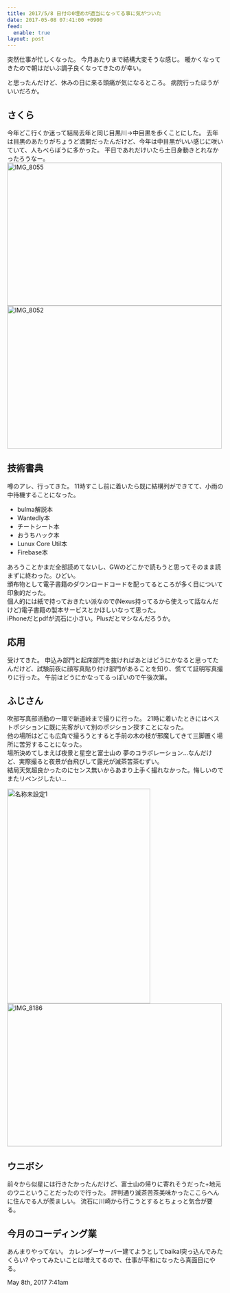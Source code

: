 ```yaml
---
title: 2017/5/8 日付の0埋めが適当になってる事に気がついた
date: 2017-05-08 07:41:00 +0900
feed:
  enable: true
layout: post
---
```

<p>      突然仕事が忙しくなった。 今月あたりまで結構大変そうな感じ。      暖かくなってきたので朝はだいぶ調子良くなってきたのが幸い。    </p>    <p>      と思ったんだけど、休みの日に来る頭痛が気になるところ。      病院行ったほうがいいだろか。    </p>    <h2>さくら</h2>    <p>      今年どこ行くか迷って結局去年と同じ目黒川→中目黒を歩くことにした。      去年は目黒のあたりがちょうど満開だったんだけど、今年は中目黒がいい感じに咲いていて、人もべらぼうに多かった。      平日であれだけいたら土日身動きとれなかったろうなー。<br><a data-flickr-embed="true" href="https://www.flickr.com/photos/56290428@N06/33222306463/in/dateposted-public/" title="IMG_8055" target="_blank"><img src="https://c1.staticflickr.com/3/2910/33222306463_d4df5a6b66.jpg" width="500" height="333" alt="IMG_8055"></a>      <script async src="//embedr.flickr.com/assets/client-code.js" charset="utf-8"></script>      <a data-flickr-embed="true" href="https://www.flickr.com/photos/56290428@N06/33649540730/in/dateposted-public/" title="IMG_8052" target="_blank"><img src="https://c1.staticflickr.com/3/2908/33649540730_267b24378f.jpg" width="500" height="333" alt="IMG_8052"></a>      <script async src="//embedr.flickr.com/assets/client-code.js" charset="utf-8"></script>    </p>    <h2>技術書典</h2>    <p>      噂のアレ、行ってきた。      11時すこし前に着いたら既に結構列ができてて、小雨の中待機することになった。    </p>    <ul>      <li>bulma解説本</li>      <li>Wantedly本</li>      <li>チートシート本</li>      <li>おうちハック本</li>      <li>Lunux Core Util本</li>      <li>Firebase本</li>    </ul>    <p>      あろうことかまだ全部読めてないし、GWのどこかで読もうと思ってそのまま読まずに終わった。ひどい。<br>      頒布物として電子書籍のダウンロードコードを配ってるところが多く目について印象的だった。<br>      個人的には紙で持っておきたい派なので(Nexus持ってるから使えって話なんだけど)電子書籍の製本サービスとかほしいなって思った。<br>      iPhoneだとpdfが流石に小さい。Plusだとマシなんだろうか。    </p>    <h2>応用</h2>    <p>      受けてきた。      申込み部門と起床部門を抜ければあとはどうにかなると思ってたんだけど、試験前夜に顔写真貼り付け部門があることを知り、慌てて証明写真撮りに行った。      午前はどうにかなってるっぽいので午後次第。    </p>    <h2>ふじさん</h2>    <p>      吹部写真部活動の一環で新道峠まで撮りに行った。      21時に着いたときにはベストポジションに既に先客がいて別のポジション探すことになった。<br>      他の場所はどこも広角で撮ろうとすると手前の木の枝が邪魔してきて三脚置く場所に苦労することになった。<br>      場所決めてしまえば夜景と星空と富士山の      夢のコラボレーション…なんだけど、実際撮ると夜景が白飛びして露光が滅茶苦茶むずい。<br>      結局天気超良かったのにセンス無いからあまり上手く撮れなかった。悔しいのでまたリベンジしたい…    </p>    <p>      <a data-flickr-embed="true" href="https://www.flickr.com/photos/56290428@N06/34073869620/in/dateposted-public/" title="名称未設定1" target="_blank"><img src="https://c1.staticflickr.com/5/4187/34073869620_d75f4c5d4c.jpg" width="333" height="500" alt="名称未設定1"></a>      <script async src="//embedr.flickr.com/assets/client-code.js" charset="utf-8"></script>      <a data-flickr-embed="true" href="https://www.flickr.com/photos/56290428@N06/34468928625/in/dateposted-public/" title="IMG_8186" target="_blank"><img src="https://c1.staticflickr.com/5/4168/34468928625_0deb42612e.jpg" width="500" height="333" alt="IMG_8186"></a>      <script async src="//embedr.flickr.com/assets/client-code.js" charset="utf-8"></script>    </p>    <h2>ウニボシ</h2>    <p>      前々から似星には行きたかったんだけど、富士山の帰りに寄れそうだった+地元のウニということだったので行った。      評判通り滅茶苦茶美味かったここらへんに住んでる人が羨ましい。      流石に川崎から行こうとするとちょっと気合が要る。    </p>    <h2>今月のコーディング業</h2>    <p>      あんまりやってない。      カレンダーサーバー建てようとしてbaikal突っ込んでみたくらい?      やってみたいことは増えてるので、仕事が平和になったら真面目にやる。    </p>    <div id="footer">      <span id="timestamp"> May 8th, 2017 7:41am </span>    </div>
